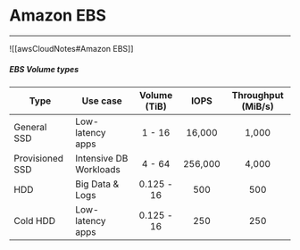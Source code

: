 # Amazon EBS
---
![[awsCloudNotes#Amazon EBS]]

##### EBS Volume types
| Type | Use case | Volume (TiB) | IOPS | Throughput (MiB/s) |
| --- | --- | --- | --- | --- |
| General SSD | Low-latency apps | <center>1 - 16</center> | <center>16,000</center> | <center>1,000</center> |
| Provisioned SSD | Intensive DB Workloads | <center>4 - 64</center> | <center>256,000</center> | <center>4,000</center> |
| HDD | Big Data & Logs | <center>0.125 - 16</center> | <center>500</center> | <center>500</center> |
| Cold HDD | Low-latency apps | <center>0.125 - 16</center> | <center>250</center> | <center>250</center> |
